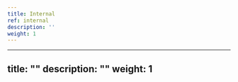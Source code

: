 ```yaml
---
title: Internal
ref: internal
description: ''
weight: 1
---
```

---
title: ""
description: ""
weight: 1
---